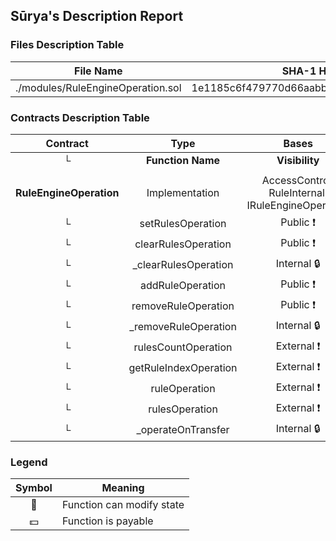## Sūrya's Description Report

### Files Description Table


|  File Name  |  SHA-1 Hash  |
|-------------|--------------|
| ./modules/RuleEngineOperation.sol | 1e1185c6f479770d66aabb692a54d331cbaf8f4d |


### Contracts Description Table


|  Contract  |         Type        |       Bases      |                  |                 |
|:----------:|:-------------------:|:----------------:|:----------------:|:---------------:|
|     └      |  **Function Name**  |  **Visibility**  |  **Mutability**  |  **Modifiers**  |
||||||
| **RuleEngineOperation** | Implementation | AccessControl, RuleInternal, IRuleEngineOperation |||
| └ | setRulesOperation | Public ❗️ | 🛑  | onlyRole |
| └ | clearRulesOperation | Public ❗️ | 🛑  | onlyRole |
| └ | _clearRulesOperation | Internal 🔒 | 🛑  | |
| └ | addRuleOperation | Public ❗️ | 🛑  | onlyRole |
| └ | removeRuleOperation | Public ❗️ | 🛑  | onlyRole |
| └ | _removeRuleOperation | Internal 🔒 | 🛑  | |
| └ | rulesCountOperation | External ❗️ |   |NO❗️ |
| └ | getRuleIndexOperation | External ❗️ |   |NO❗️ |
| └ | ruleOperation | External ❗️ |   |NO❗️ |
| └ | rulesOperation | External ❗️ |   |NO❗️ |
| └ | _operateOnTransfer | Internal 🔒 | 🛑  | |


### Legend

|  Symbol  |  Meaning  |
|:--------:|-----------|
|    🛑    | Function can modify state |
|    💵    | Function is payable |
